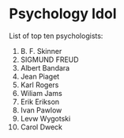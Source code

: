 # Psychology Idol
List of top ten psychologists:

1. B. F. Skinner
1. SIGMUND FREUD
1. Albert Bandara
1. Jean Piaget
1. Karl Rogers
1. Wiliam Jams
1. Erik Erikson
1. Ivan Pawlow
1. Levw Wygotski
1. Carol Dweck

